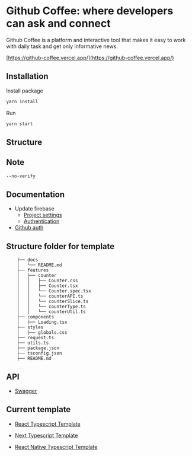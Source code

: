 # Github Coffee: where developers can ask and connect

Github Coffee is a platform and interactive tool that makes it easy to work with daily task and get only informative news.

[https://github-coffee.vercel.app/](https://github-coffee.vercel.app/)

## Installation

Install package

```sh
yarn install
```

Run

```sh
yarn start
```

## Structure

## Note

```sh
--no-verify
```

## Documentation

- Update firebase
  - [Project settings](https://console.firebase.google.com/project/reactjs-with-redux/settings/general/web:NzVmMTRkN2QtYTU1NC00ZTZhLTlkMDEtODA0NTRmNzY4Nzlk)
  - [Authentication](https://console.firebase.google.com/project/reactjs-with-redux/authentication/users)
- [Github auth](https://github.com/settings/applications/1970962)

## Structure folder for template

        ├── docs
        │   └── README.md
        ├── features
        │   ├── counter
        │   │   ├── Counter.css
        │   │   ├── Counter.tsx
        │   │   └── Counter.spec.tsx
        │   │   └── counterAPI.ts
        │   │   └── counterSlice.ts
        │   │   └── counterType.ts
        │   │   └── counterUtil.ts
        ├── components
        │   ├── Loading.tsx
        ├── styles
        │   ├── globals.css
        ├── request.ts
        ├── utils.ts
        ├── package.json
        ├── tsconfig.json
        ├── README.md

## API

- [Swagger](https://app.swaggerhub.com/apis/aminhp93/github-coffee/1.0.0#/info)

## Current template

- [React Typescript Template](https://github.com/aminhp93/react-typescript-template)

- [Next Typescript Template](https://github.com/aminhp93/next-typescript-template)

- [React Native Typescript Template](https://github.com/aminhp93/react-native-typescript-template)
